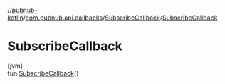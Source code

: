 //[pubnub-kotlin](../../../index.md)/[com.pubnub.api.callbacks](../index.md)/[SubscribeCallback](index.md)/[SubscribeCallback](-subscribe-callback.md)

# SubscribeCallback

[jvm]\
fun [SubscribeCallback](-subscribe-callback.md)()
